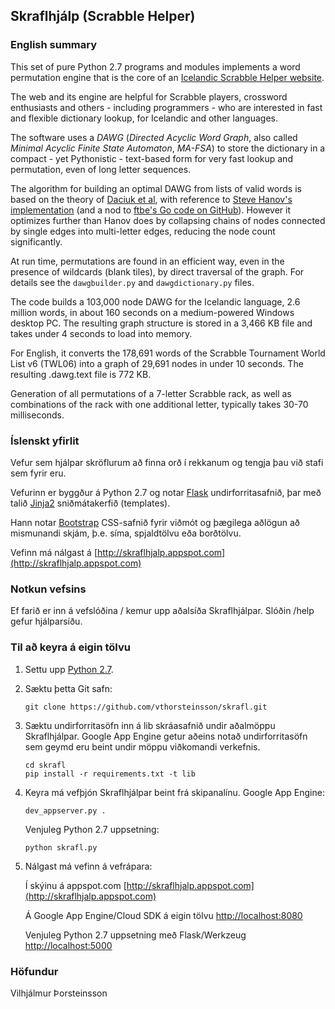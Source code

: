 ## Skraflhjálp (Scrabble Helper)

### English summary

This set of pure Python 2.7 programs and modules implements a word permutation
engine that is the core of an [Icelandic Scrabble Helper website](http://skraflhjalp.appspot.com).

The web and its engine are helpful for Scrabble players, crossword
enthusiasts and others - including programmers - who are interested in fast and
flexible dictionary lookup, for Icelandic and other languages.

The software uses a *DAWG* (*Directed Acyclic Word Graph*, also called
*Minimal Acyclic Finite State Automaton*, *MA-FSA*) to store the dictionary in a
compact - yet Pythonistic - text-based form for very fast lookup and permutation,
even of long letter sequences.

The algorithm for building an optimal DAWG from lists of valid words is based on the theory
of [Daciuk et al](http://www.aclweb.org/anthology/J00-1002.pdf), with reference
to [Steve Hanov's implementation](http://stevehanov.ca/blog/index.php?id=115)
(and a nod to [ftbe's Go code on GitHub](https://github.com/ftbe/dawg)).
However it optimizes further than Hanov does by collapsing chains of nodes connected by single
edges into multi-letter edges, reducing the node count significantly.

At run time, permutations are found in an efficient way, even in the presence of
wildcards (blank tiles), by direct traversal of the graph.
For details see the ```dawgbuilder.py``` and ```dawgdictionary.py``` files.

The code builds a 103,000 node DAWG for the Icelandic language, 2.6 million words, in about
160 seconds on a medium-powered Windows desktop PC. The resulting graph structure is stored
in a 3,466 KB file and takes under 4 seconds to load into memory.

For English, it converts the 178,691 words of the Scrabble Tournament World List v6 (TWL06)
into a graph of 29,691 nodes in under 10 seconds. The resulting .dawg.text file is 772 KB.

Generation of all permutations of a 7-letter Scrabble rack, as well as combinations of the
rack with one additional letter, typically takes 30-70 milliseconds.

### Íslenskt yfirlit

Vefur sem hjálpar skröflurum að finna orð í rekkanum og tengja þau við stafi sem fyrir eru.

Vefurinn er byggður á Python 2.7 og notar [Flask](http://flask.pocoo.org/)
undirforritasafnið, þar með talið [Jinja2](http://jinja.pocoo.org/) sniðmátakerfið (templates).

Hann notar [Bootstrap](http://getbootstrap.com/) CSS-safnið fyrir viðmót og þægilega aðlögun að
mismunandi skjám, þ.e. síma, spjaldtölvu eða borðtölvu.

Vefinn má nálgast á [http://skraflhjalp.appspot.com](http://skraflhjalp.appspot.com)

### Notkun vefsins
Ef farið er inn á vefslóðina / kemur upp aðalsíða Skraflhjálpar.
Slóðin /help gefur hjálparsíðu.

### Til að keyra á eigin tölvu
1. Settu upp [Python 2.7](https://www.python.org/download/releases/2.7.8/).

2. Sæktu þetta Git safn:

   ```
   git clone https://github.com/vthorsteinsson/skrafl.git
   ```

3. Sæktu undirforritasöfn inn á lib skráasafnið undir aðalmöppu Skraflhjálpar.
   Google App Engine getur aðeins notað undirforritasöfn sem geymd eru beint undir
   möppu viðkomandi verkefnis.

   ```
   cd skrafl
   pip install -r requirements.txt -t lib
   ```
4. Keyra má vefþjón Skraflhjálpar beint frá skipanalínu.
   Google App Engine:

   ```
   dev_appserver.py .
   ```

   Venjuleg Python 2.7 uppsetning:

   ```
   python skrafl.py
   ```

5. Nálgast má vefinn á vefrápara:

   Í skýinu á appspot.com [http://skraflhjalp.appspot.com](http://skraflhjalp.appspot.com)

   Á Google App Engine/Cloud SDK á eigin tölvu [http://localhost:8080](http://localhost:8080)
   
   Venjuleg Python 2.7 uppsetning með Flask/Werkzeug [http://localhost:5000](http://localhost:5000)

### Höfundur
Vilhjálmur Þorsteinsson

